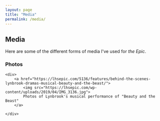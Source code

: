 ```yaml
---
layout: page
title: "Media"
permalink: /media/
---
```

<h2>Media</h2>

<p>Here are some of the different forms of media I've used for <i>the Epic</i>.

<h3>Photos</h3>

<section class="grid">

	
	
	<div>
		<a href="https://lhsepic.com/5136/features/behind-the-scenes-lynbrook-dramas-musical-beauty-and-the-beast/">
			<img src="https://lhsepic.com/wp-content/uploads/2019/04/IMG_3136.jpg">
			Photos of Lynbrook's musical performance of "Beauty and the Beast"
		</a>
		
	</div>

</section>